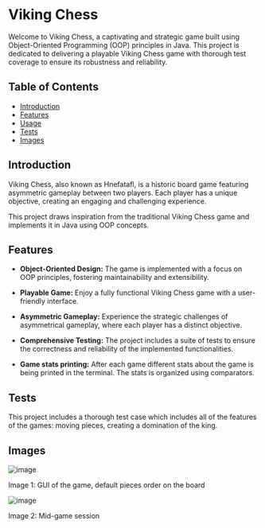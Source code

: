# Viking Chess

Welcome to Viking Chess, a captivating and strategic game built using Object-Oriented Programming (OOP) principles in Java. This project is dedicated to delivering a playable Viking Chess game with thorough test coverage to ensure its robustness and reliability.

## Table of Contents

- [Introduction](#introduction)
- [Features](#features)
- [Usage](#usage)
- [Tests](#tests)
- [Images](#images)

## Introduction

Viking Chess, also known as Hnefatafl, is a historic board game featuring asymmetric gameplay between two players. Each player has a unique objective, creating an engaging and challenging experience.

This project draws inspiration from the traditional Viking Chess game and implements it in Java using OOP concepts.

## Features

- **Object-Oriented Design:** The game is implemented with a focus on OOP principles, fostering maintainability and extensibility.

- **Playable Game:** Enjoy a fully functional Viking Chess game with a user-friendly interface.

- **Asymmetric Gameplay:** Experience the strategic challenges of asymmetrical gameplay, where each player has a distinct objective.

- **Comprehensive Testing:** The project includes a suite of tests to ensure the correctness and reliability of the implemented functionalities.

- **Game stats printing:** After each game different stats about the game is being printed in the terminal. The stats is organized using comparators.

## Tests

  This project includes a thorough test case which includes all of the features of the games: moving pieces, creating a domination of the king.

## Images

![image](https://github.com/avihyb/VikingChess/assets/69721418/22731156-80b8-41d0-9e25-52ab3517ea8f)

Image 1: GUI of the game, default pieces order on the board

![image](https://github.com/avihyb/VikingChess/assets/69721418/d9787040-a672-468b-ba99-b433d302c4a1)

Image 2: Mid-game session

